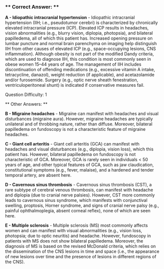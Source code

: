 ### ** Correct Answer: **

**A - Idiopathic intracranial hypertension** - Idiopathic intracranial hypertension (IIH; i.e., pseudotumor cerebri) is characterized by chronically elevated intracranial pressure (ICP). Elevated ICP results in headaches, vision abnormalities (e.g., blurry vision, diplopia, photopsia), and bilateral papilledema, all of which this patient has. Increased opening pressure on lumbar puncture and normal brain parenchyma on imaging help distinguish IIH from other causes of elevated ICP (e.g., space-occupying lesions, CNS inflammation). Although obesity is not part of the modified Dandy criteria, which are used to diagnose IIH, this condition is most commonly seen in obese women 15–44 years of age. The management of IIH includes discontinuation of offending medications (e.g., excessive vitamin A intake, tetracycline, danazol), weight reduction (if applicable), and acetazolamide and/or furosemide. Surgery (e.g., optic nerve sheath fenestration, ventriculoperitoneal shunt) is indicated if conservative measures fail.

Question Difficulty: 1

** Other Answers: **

**B - Migraine headaches** - Migraine can manifest with headaches and visual disturbances (migraine aura). However, migraine headaches are typically unilateral and of throbbing nature, rather than diffuse. Moreover, bilateral papilledema on fundoscopy is not a characteristic feature of migraine headaches.

**C - Giant cell arteritis** - Giant cell arteritis (GCA) can manifest with headaches and visual disturbances (e.g., diplopia, vision loss), which this patient has. However, bilateral papilledema on fundoscopy is not characteristic of GCA. Moreover, GCA is rarely seen in individuals < 50 years of age, and other typical features of GCA, such as jaw claudication, constitutional symptoms (e.g., fever, malaise), and a hardened and tender temporal artery, are absent here.

**D - Cavernous sinus thrombosis** - Cavernous sinus thrombosis (CST), a rare subtype of cerebral venous thrombosis, can manifest with headache and diplopia (due to cranial nerve palsies). However, CST more commonly leads to cavernous sinus syndrome, which manifests with conjunctival swelling, proptosis, Horner syndrome, and signs of cranial nerve palsy (e.g., painful ophthalmoplegia, absent corneal reflex), none of which are seen here.

**E - Multiple sclerosis** - Multiple sclerosis (MS) most commonly affects women and can manifest with visual abnormalities (e.g., vision loss, photopsia; due to optic neuritis) and headache. However, fundoscopy in patients with MS does not show bilateral papilledema. Moreover, the diagnosis of MS is based on the revised McDonald criteria, which relies on the dissemination of the CNS lesions in time and space (i.e., the appearance of new lesions over time and the presence of lesions in different regions of the CNS).

